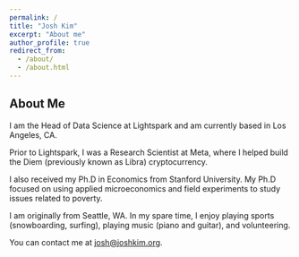 ```yaml
---
permalink: /
title: "Josh Kim"
excerpt: "About me"
author_profile: true
redirect_from: 
  - /about/
  - /about.html
---
```


## About Me

I am the Head of Data Science at Lightspark and am currently based in Los Angeles, CA. 

Prior to Lightspark, I was a Research Scientist at Meta, where I helped build the Diem (previously known as Libra) cryptocurrency. 

I also received my Ph.D in Economics from Stanford University. My Ph.D focused on using applied microeconomics and field experiments to study issues related to poverty.

I am originally from Seattle, WA. In my spare time, I enjoy playing sports (snowboarding, surfing), playing music (piano and guitar), and volunteering.

You can contact me at <josh@joshkim.org>.